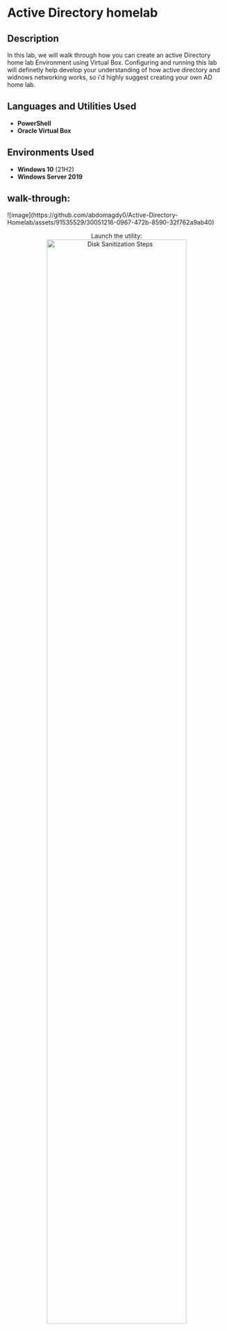 <h1>Active Directory homelab</h1>

<h2>Description</h2>
In this lab, we will  walk through how you can create an active Directory home lab Environment using Virtual Box. Configuring and running this lab will definetly help develop your understanding of how active directory and widnows networking works, so i'd highly suggest creating your own AD home lab.
<br />


<h2>Languages and Utilities Used</h2>

- <b>PowerShell</b> 
- <b>Oracle Virtual Box</b>


<h2>Environments Used </h2>

- <b>Windows 10</b> (21H2)
- <b>Windows Server 2019</b>

<h2> walk-through:</h2>
![image](https://github.com/abdomagdy0/Active-Directory-Homelab/assets/91535529/30051216-0967-472b-8590-32f762a9ab40)

<p align="center">
Launch the utility: <br/>
<img src="https://i.imgur.com/62TgaWL.png" height="80%" width="80%" alt="Disk Sanitization Steps"/>
<br /></p>


<!--
 ```diff
- text in red
+ text in green
! text in orange
# text in gray
@@ text in purple (and bold)@@
```
--!>
